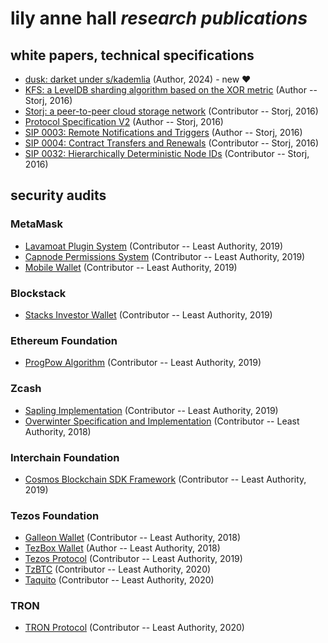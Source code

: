 # lily anne hall *research publications*

## white papers, technical specifications

* [dusk: darket under s/kademlia](https://rundusk.org/whitepaper) (Author, 2024) - new &hearts;
* [KFS: a LevelDB sharding algorithm based on the XOR metric](./Storj/kfs) (Author -- Storj, 2016)
* [Storj: a peer-to-peer cloud storage network](./Storj/Storj.Whitepaper.V2.pdf) (Contributor -- Storj, 2016)
* [Protocol Specification V2](./Storj/protocol-v2) (Author -- Storj, 2016)
* [SIP 0003: Remote Notifications and Triggers](./Storj/sip-0003) (Author -- Storj, 2016)
* [SIP 0004: Contract Transfers and Renewals](./Storj/sip-0004) (Contributor -- Storj, 2016)
* [SIP 0032: Hierarchically Deterministic Node IDs](./Storj/sip-0032) (Contributor -- Storj, 2016)

## security audits

### MetaMask

* [Lavamoat Plugin System](./MetaMask/LeastAuthority-MetaMask-Plugin-System-LavaMoat-Audit-Report.pdf) (Contributor -- Least Authority, 2019)
* [Capnode Permissions System](./MetaMask/LeastAuthority-MetaMask-Permissions-Capnode-Audit-Report.pdf) (Contributor -- Least Authority, 2019)
* [Mobile Wallet](./MetaMask/LeastAuthority-MetaMask-Audit-Report.pdf) (Contributor -- Least Authority, 2019)

### Blockstack

* [Stacks Investor Wallet](./Blockstack/LeastAuthority-Blockstack-Wallet-Audit-Report.pdf) (Contributor -- Least Authority, 2019)

### Ethereum Foundation

* [ProgPow Algorithm](./EthereumFoundation/LeastAuthority-ProgPow-Algorithm-Final-Audit-Report.pdf) (Contributor -- Least Authority, 2019)

### Zcash

* [Sapling Implementation](./Zcash/LeastAuthority-Zcash-Sapling-Implementation-RPC-Interface-Updated-Audit-Report.pdf) (Contributor -- Least Authority, 2019)
* [Overwinter Specification and Implementation](./Zcash/LeastAuthority-Zcash-Implementation-Analysis-and-Overwinter-Specification.pdf) (Contributor -- Least Authority, 2018)

### Interchain Foundation

* [Cosmos Blockchain SDK Framework](./Cosmos/LeastAuthority-Cosmos-SDK-Audit-Report.pdf) (Contributor -- Least Authority, 2019)

### Tezos Foundation

* [Galleon Wallet](./Tezos/LeastAuthority-Galleon-Wallet-Audit-Report.pdf) (Contributor -- Least Authority, 2018)
* [TezBox Wallet](./Tezos/LeastAuthority-TezBox-Wallet-Audit-Report.pdf) (Author -- Least Authority, 2018)
* [Tezos Protocol](./Tezos/LeastAuthority-Tezos-Protocol-Audit-Report.pdf) (Contributor -- Least Authority, 2019)
* [TzBTC](./Tezos/LeastAuthority-Tezos-TzBTC-Final-Audit-Report.pdf) (Contributor -- Least Authority, 2020)
* [Taquito](./Tezos/LeastAuthority_Tezos_Foundation_Taquito_Report.pdf) (Contributor -- Least Authority, 2020)

### TRON

* [TRON Protocol](./TRON/LeastAuthority-TRON-Protocol-Audit-Report.pdf) (Contributor -- Least Authority, 2020)


